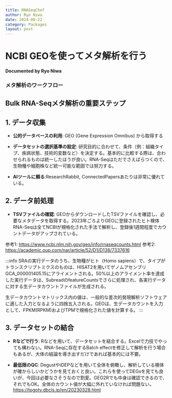 ```yaml
---
title: RNASeqChef
author: Ryo Niwa
date: 2024-08-22
category: Packages
layout: post
---
```


# NCBI GEOを使ってメタ解析を行う
#### Documented by Ryo Niwa

### メタ解析のワークフロー

## Bulk RNA-Seqメタ解析の重要ステップ

## 1. データ収集
- **公的データベースの利用**: GEO (Gene Expression Omnibus) から取得する

- **データセットの選択基準の設定**: 研究目的に合わせて、条件（例：組織タイプ、疾病状態、技術的変数など）を決定する。基本的に比較する際は、合わせられるものは統一したほうが良い。RNA-Seqはただでさえばらつくので、生物種や細胞株など統一可能な範囲では努力する。

- **AIツールに頼る**:ResearchRabbit, ConnectedPapersあたりは非常に優れている。


## 2. データ前処理
- **TSVファイルの確認**: GEOからダウンロードしたTSVファイルを確認し、必要なメタデータを取得する。2023年ごろよりGEOに登録されたヒト検体RNA-Seqは全てNCBIが規格化された手法で解析し、登録後1週間程度でカウントデータがアップされている。

参考1: https://www.ncbi.nlm.nih.gov/geo/info/rnaseqcounts.html
参考2: https://academic.oup.com/nar/article/52/D1/D138/7337616

:::info
SRAの実行データのうち、生物種がヒト（Homo sapiens）で、タイプがトランスクリプトミクスのものは、HISAT2を用いてゲノムアセンブリGCA_000001405.15にアライメントされる。50%以上のアライメント率を達成した実行データは、SubreadのfeatureCountsでさらに処理され、各実行データに対する生データカウントファイルが生成される。

生データカウントマトリックス内の値は、一般的な差次的発現解析ソフトウェアに適した入力となるように四捨五入される。GEOは、生データカウントを入力として、FPKM(RPKM)およびTPMで規格化された値を計算する。
:::

## 3. データセットの結合
- **Rなどで行う**: Rなどを用いて、データセットを結合する。Excelで力技でやっても構わない。RNA-Seqに存在するBatch effectを修正して解析を行う場合もあるが、大体の結論を導き出すだけであれば基本的には不要。

- **最低限のQC**: DegustやiDEPなどを用いて全体を俯瞰し、解析している検体が確からしいかどうかを見ておくと良い。これらを使ってDEGsを見ても良いが、今回は必要なさそうなので割愛。GEO2Rでも中身は確認できるので、それでもOK。全体のカウント値が大幅に外れていなければ問題ない。
https://togotv.dbcls.jp/en/20230328.html


